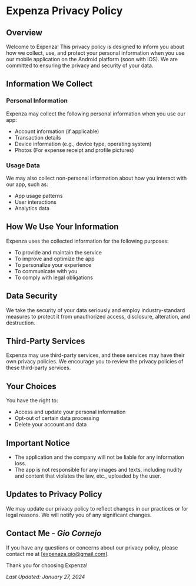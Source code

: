 # Expenza Privacy Policy

## Overview

Welcome to Expenza! This privacy policy is designed to inform you about how we collect, use, and protect your personal information when you use our mobile application on the Android platform (soon with iOS). We are committed to ensuring the privacy and security of your data.

## Information We Collect

### Personal Information

Expenza may collect the following personal information when you use our app:
- Account information (if applicable)
- Transaction details
- Device information (e.g., device type, operating system)
- Photos (For expense receipt and profile pictures)

### Usage Data

We may also collect non-personal information about how you interact with our app, such as:
- App usage patterns
- User interactions
- Analytics data

## How We Use Your Information

Expenza uses the collected information for the following purposes:
- To provide and maintain the service
- To improve and optimize the app
- To personalize your experience
- To communicate with you
- To comply with legal obligations

## Data Security

We take the security of your data seriously and employ industry-standard measures to protect it from unauthorized access, disclosure, alteration, and destruction.

## Third-Party Services

Expenza may use third-party services, and these services may have their own privacy policies. We encourage you to review the privacy policies of these third-party services.

## Your Choices

You have the right to:
- Access and update your personal information
- Opt-out of certain data processing
- Delete your account and data

## Important Notice
- The application and the company will not be liable for any information loss.
- The app is not responsible for any images and texts, including nudity and content that violates the law, etc., uploaded by the user.

## Updates to Privacy Policy

We may update our privacy policy to reflect changes in our practices or for legal reasons. We will notify you of any significant changes.

## Contact Me - ***Gio Cornejo***

If you have any questions or concerns about our privacy policy, please contact me at [expenaza.gio@gmail.com].

Thank you for choosing Expenza!

*Last Updated: January 27, 2024*
